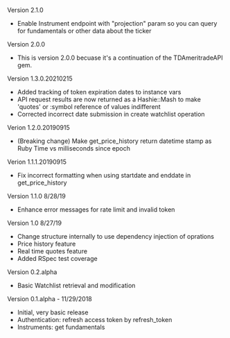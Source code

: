 Version 2.1.0
- Enable Instrument endpoint with "projection" param so you can query for fundamentals or other data about the ticker

Version 2.0.0
- This is version 2.0.0 becuase it's a continuation of the TDAmeritradeAPI gem.

Version 1.3.0.20210215
- Added tracking of token expiration dates to instance vars
- API request results are now returned as a Hashie::Mash to make 'quotes' or :symbol reference of values indifferent
- Corrected incorrect date submission in create watchlist operation

Verion 1.2.0.20190915
- (Breaking change) Make get_price_history return datetime stamp as Ruby Time vs milliseconds since epoch  

Verion 1.1.1.20190915
- Fix incorrect formatting when using startdate and enddate in get_price_history 

Version 1.1.0 8/28/19
- Enhance error messages for rate limit and invalid token

Version 1.0 8/27/19
- Change structure internally to use dependency injection of oprations
- Price history feature
- Real time quotes feature
- Added RSpec test coverage

Version 0.2.alpha 
- Basic Watchlist retrieval and modification

Version 0.1.alpha - 11/29/2018
- Initial, very basic release
- Authentication: refresh access token by refresh_token
- Instruments: get fundamentals


